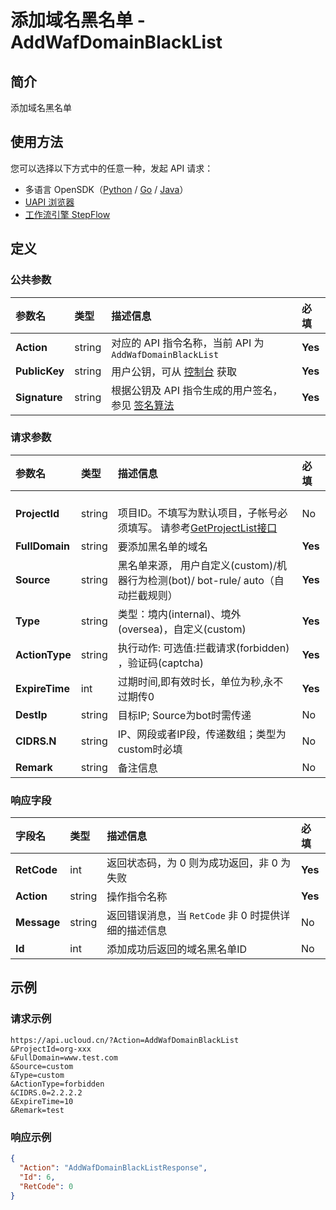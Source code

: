 # 添加域名黑名单 - AddWafDomainBlackList

## 简介

添加域名黑名单





## 使用方法

您可以选择以下方式中的任意一种，发起 API 请求：
- 多语言 OpenSDK（[Python](https://github.com/ucloud/ucloud-sdk-python3) / [Go](https://github.com/ucloud/ucloud-sdk-go) / [Java](https://github.com/ucloud/ucloud-sdk-java)）
- [UAPI 浏览器](https://console.ucloud.cn/uapi/detail?id=AddWafDomainBlackList)
- [工作流引擎 StepFlow](https://console.ucloud.cn/stepflow/manage/)

## 定义

### 公共参数

| 参数名 | 类型 | 描述信息 | 必填 |
|:---|:---|:---|:---|
| **Action**     | string  | 对应的 API 指令名称，当前 API 为 `AddWafDomainBlackList`                        | **Yes** |
| **PublicKey**  | string  | 用户公钥，可从 [控制台](https://console.ucloud.cn/uapi/apikey) 获取                                             | **Yes** |
| **Signature**  | string  | 根据公钥及 API 指令生成的用户签名，参见 [签名算法](api/summary/signature.md)  | **Yes** |

### 请求参数

| 参数名 | 类型 | 描述信息 | 必填 |
|:---|:---|:---|:---|
| **ProjectId** | string | 	<br />项目ID。不填写为默认项目，子帐号必须填写。 请参考[GetProjectList接口](api/summary/get_project_list) |No|
| **FullDomain** | string | 要添加黑名单的域名 |**Yes**|
| **Source** | string | 黑名单来源， 用户自定义(custom)/机器行为检测(bot)/ bot-rule/ auto（自动拦截规则） |**Yes**|
| **Type** | string | 类型：境内(internal)、境外(oversea)，自定义(custom) |**Yes**|
| **ActionType** | string | 执行动作: 可选值:拦截请求(forbidden) ，验证码(captcha) |**Yes**|
| **ExpireTime** | int | 过期时间,即有效时长，单位为秒,永不过期传0 |**Yes**|
| **DestIp** | string | 目标IP; Source为bot时需传递 |No|
| **CIDRS.N** | string | IP、网段或者IP段，传递数组；类型为custom时必填 |No|
| **Remark** | string | 备注信息 |No|

### 响应字段

| 字段名 | 类型 | 描述信息 | 必填 |
|:---|:---|:---|:---|
| **RetCode** | int | 返回状态码，为 0 则为成功返回，非 0 为失败 |**Yes**|
| **Action** | string | 操作指令名称 |**Yes**|
| **Message** | string | 返回错误消息，当 `RetCode` 非 0 时提供详细的描述信息 |No|
| **Id** | int | 添加成功后返回的域名黑名单ID |No|




## 示例

### 请求示例
    
```
https://api.ucloud.cn/?Action=AddWafDomainBlackList
&ProjectId=org-xxx
&FullDomain=www.test.com
&Source=custom
&Type=custom
&ActionType=forbidden
&CIDRS.0=2.2.2.2
&ExpireTime=10
&Remark=test
```

### 响应示例
    
```json
{
  "Action": "AddWafDomainBlackListResponse",
  "Id": 6,
  "RetCode": 0
}
```





